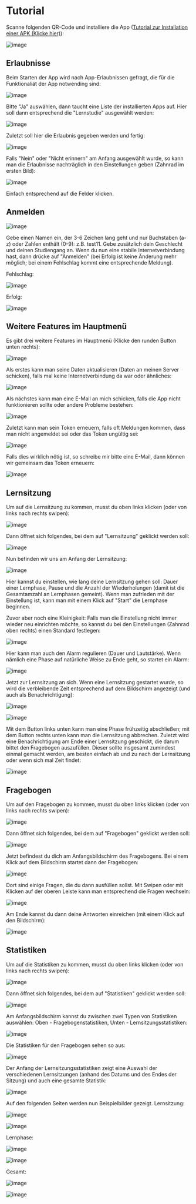 # Tutorial

Scanne folgenden QR-Code und installiere die App ([Tutorial zur
Installation einer APK (Klicke
hier)](https://www.heise.de/tipps-tricks/Externe-Apps-APK-Dateien-bei-Android-installieren-so-klappt-s-3714330.html)):

![image](frame.png)




## Erlaubnisse

Beim Starten der App wird nach App-Erlaubnissen gefragt, die für die
Funktionaliät der App notwending sind:

![image](start_per.png)

Bitte "Ja" auswählen, dann taucht eine Liste der installierten Apps auf.
Hier soll dann entsprechend die "Lernstudie" ausgewählt werden:

![image](list_per.png)

Zuletzt soll hier die Erlaubnis gegeben werden und fertig:

![image](item_per.png)

Falls "Nein" oder "Nicht erinnern" am Anfang ausgewählt wurde, so kann
man die Erlaubnisse nachträglich in den Einstellungen geben (Zahnrad im
ersten Bild):

![image](settings_per.png)

Einfach entsprechend auf die Felder klicken.




## Anmelden

![image](start_reg.png)

Gebe einen Namen ein, der 3-6 Zeichen lang geht und nur Buchstaben (a-z)
oder Zahlen enthält (0-9): z.B. test11. Gebe zusätzlich dein Geschlecht
und deinen Studiengang an. Wenn du nun eine stabile Internetverbindung
hast, dann drücke auf "Anmelden" (bei Erfolg ist keine Änderung mehr
möglich; bei einem Fehlschlag kommt eine entsprechende Meldung).

Fehlschlag:

![image](reg_succ.png)

Erfolg:

![image](reg_fail.png)




## Weitere Features im Hauptmenü

Es gibt drei weitere Features im Hauptmenü (Klicke den runden Button
unten rechts):

![image](options.png)

Als erstes kann man seine Daten aktualisieren (Daten an meinen Server
schicken), falls mal keine Internetverbindung da war oder ähnliches:

![image](options_update.png)

Als nächstes kann man eine E-Mail an mich schicken, falls die App nicht
funktionieren sollte oder andere Probleme bestehen:

![image](options_mail.png)

Zuletzt kann man sein Token erneuern, falls oft Meldungen kommen, dass
man nicht angemeldet sei oder das Token ungültig sei:

![image](options_token.png)

Falls dies wirklich nötig ist, so schreibe mir bitte eine E-Mail, dann
können wir gemeinsam das Token erneuern:

![image](token_new.png)




## Lernsitzung

Um auf die Lernsitzung zu kommen, musst du oben links klicken (oder von
links nach rechts swipen):

![image](start_reg.png)

Dann öffnet sich folgendes, bei dem auf "Lernsitzung" geklickt werden
soll:

![image](nav.png)

Nun befinden wir uns am Anfang der Lernsitzung:

![image](learn_start.png)

Hier kannst du einstellen, wie lang deine Lernsitzung gehen soll: Dauer
einer Lernphase, Pause und die Anzahl der Wiederholungen (damit ist die
Gesamtamzahl an Lernphasen gemeint). Wenn man zufrieden mit der
Einstellung ist, kann man mit einem Klick auf "Start" die Lernphase
beginnen.

Zuvor aber noch eine Kleinigkeit: Falls man die Einstellung nicht immer
wieder neu einrichten möchte, so kannst du bei den Einstellungen
(Zahnrad oben rechts) einen Standard festlegen:

![image](settings_learn.png)

Hier kann man auch den Alarm regulieren (Dauer und Lautstärke). Wenn
nämlich eine Phase auf natürliche Weise zu Ende geht, so startet ein
Alarm:

![image](settings_alarm.png)

Jetzt zur Lernsitzung an sich. Wenn eine Lernsitzung gestartet wurde, so
wird die verbleibende Zeit entsprechend auf dem Bildschirm angezeigt
(und auch als Benachrichtigung):

![image](learn_screen.png)

![image](learn_noti.png)

Mit dem Button links unten kann man eine Phase frühzeitig abschließen;
mit dem Button rechts unten kann man die Lernsitzung abbrechen. Zuletzt
wird eine Benachrichtigung am Ende einer Lernsitzung geschickt, die
darum bittet den Fragebogen auszufüllen. Dieser sollte insgesamt
zumindest einmal gemacht werden, am besten einfach ab und zu nach der
Lernsitzung oder wenn sich mal Zeit findet:

![image](learn_tosurvey.png)




## Fragebogen

Um auf den Fragebogen zu kommen, musst du oben links klicken (oder von
links nach rechts swipen):

![image](start_reg.png)

Dann öffnet sich folgendes, bei dem auf "Fragebogen" geklickt werden
soll:

![image](nav.png)

Jetzt befindest du dich am Anfangsbildschirm des Fragebogens. Bei einem
Klick auf dem Bildschirm startet dann der Fragebogen:

![image](survey_start.png)

Dort sind einige Fragen, die du dann ausfüllen sollst. Mit Swipen oder
mit Klicken auf der oberen Leiste kann man entsprechend die Fragen
wechseln:

![image](survey_question.png)

Am Ende kannst du dann deine Antworten einreichen (mit einem Klick auf
den Bildschirm):

![image](survey_end.png)




## Statistiken

Um auf die Statistiken zu kommen, musst du oben links klicken (oder von
links nach rechts swipen):

![image](start_reg.png)

Dann öffnet sich folgendes, bei dem auf "Statistiken" geklickt werden
soll:

![image](nav.png)

Am Anfangsbildschirm kannst du zwischen zwei Typen von Statistiken
auswählen: Oben - Fragebogenstatistiken, Unten -
Lernsitzungsstatistiken:

![image](stats_start.png)

Die Statistiken für den Fragebogen sehen so aus:

![image](stats_survey.png)

Der Anfang der Lernsitzungsstatistiken zeigt eine Auswahl der
verschiedenen Lernsitzungen (anhand des Datums und des Endes der
Sitzung) und auch eine gesamte Statistik:

![image](stats_selectionLearn.png)

Auf den folgenden Seiten werden nun Beispielbilder gezeigt. Lernsitzung:

![image](stats_session_1.png)

![image](stats_session_2.png)

Lernphase:

![image](stats_phase_1.png)

![image](stats_phase_2.png)

Gesamt:

![image](stats_complete_1.png)

![image](stats_complete_1.png)
